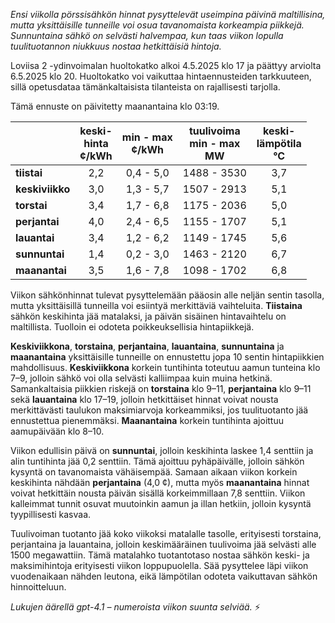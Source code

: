 *Ensi viikolla pörssisähkön hinnat pysyttelevät useimpina päivinä maltillisina, mutta yksittäisille tunneille voi osua tavanomaista korkeampia piikkejä. Sunnuntaina sähkö on selvästi halvempaa, kun taas viikon lopulla tuulituotannon niukkuus nostaa hetkittäisiä hintoja.*

Loviisa 2 -ydinvoimalan huoltokatko alkoi 4.5.2025 klo 17 ja päättyy arviolta 6.5.2025 klo 20. Huoltokatko voi vaikuttaa hintaennusteiden tarkkuuteen, sillä opetusdataa tämänkaltaisista tilanteista on rajallisesti tarjolla.

Tämä ennuste on päivitetty maanantaina klo 03:19.

|              | keski-<br>hinta<br>¢/kWh | min - max<br>¢/kWh | tuulivoima<br>min - max<br>MW | keski-<br>lämpötila<br>°C |
|:-------------|:----------------:|:----------------:|:-------------:|:-------------:|
| **tiistai**    |        2,2        |   0,4 - 5,0      | 1488 - 3530   |     3,7       |
| **keskiviikko**|        3,0        |   1,3 - 5,7      | 1507 - 2913   |     5,1       |
| **torstai**    |        3,4        |   1,7 - 6,8      | 1175 - 2036   |     5,0       |
| **perjantai**  |        4,0        |   2,4 - 6,5      | 1155 - 1707   |     5,1       |
| **lauantai**   |        3,4        |   1,2 - 6,2      | 1149 - 1745   |     5,6       |
| **sunnuntai**  |        1,4        |   0,2 - 3,0      | 1463 - 2120   |     6,7       |
| **maanantai**  |        3,5        |   1,6 - 7,8      | 1098 - 1702   |     6,8       |

Viikon sähkönhinnat tulevat pysyttelemään pääosin alle neljän sentin tasolla, mutta yksittäisillä tunneilla voi esiintyä merkittäviä vaihteluita. **Tiistaina** sähkön keskihinta jää matalaksi, ja päivän sisäinen hintavaihtelu on maltillista. Tuolloin ei odoteta poikkeuksellisia hintapiikkejä.

**Keskiviikkona**, **torstaina**, **perjantaina**, **lauantaina**, **sunnuntaina** ja **maanantaina** yksittäisille tunneille on ennustettu jopa 10 sentin hintapiikkien mahdollisuus. **Keskiviikkona** korkein tuntihinta toteutuu aamun tunteina klo 7–9, jolloin sähkö voi olla selvästi kalliimpaa kuin muina hetkinä. Samankaltaisia piikkien riskejä on **torstaina** klo 9–11, **perjantaina** klo 9–11 sekä **lauantaina** klo 17–19, jolloin hetkittäiset hinnat voivat nousta merkittävästi taulukon maksimiarvoja korkeammiksi, jos tuulituotanto jää ennustettua pienemmäksi. **Maanantaina** korkein tuntihinta ajoittuu aamupäivään klo 8–10.

Viikon edullisin päivä on **sunnuntai**, jolloin keskihinta laskee 1,4 senttiin ja alin tuntihinta jää 0,2 senttiin. Tämä ajoittuu pyhäpäivälle, jolloin sähkön kysyntä on tavanomaista vähäisempää. Samaan aikaan viikon korkein keskihinta nähdään **perjantaina** (4,0 ¢), mutta myös **maanantaina** hinnat voivat hetkittäin nousta päivän sisällä korkeimmillaan 7,8 senttiin. Viikon kalleimmat tunnit osuvat muutoinkin aamun ja illan hetkiin, jolloin kysyntä tyypillisesti kasvaa.

Tuulivoiman tuotanto jää koko viikoksi matalalle tasolle, erityisesti torstaina, perjantaina ja lauantaina, jolloin keskimääräinen tuulivoima jää selvästi alle 1500 megawattiin. Tämä matalahko tuotantotaso nostaa sähkön keski- ja maksimihintoja erityisesti viikon loppupuolella. Sää pysyttelee läpi viikon vuodenaikaan nähden leutona, eikä lämpötilan odoteta vaikuttavan sähkön hinnoitteluun.

*Lukujen äärellä gpt-4.1 – numeroista viikon suunta selviää.* ⚡
